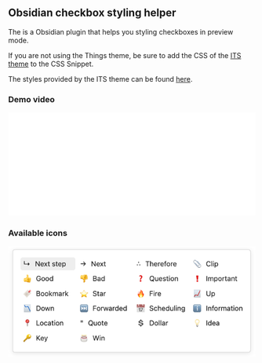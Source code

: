 ## Obsidian checkbox styling helper

The is a Obsidian plugin that helps you styling checkboxes in preview mode.

If you are not using the Things theme, be sure to add the CSS of the [ITS theme](https://github.com/SlRvb/Obsidian--ITS-Theme/blob/main/Snippets/S%20-%20Checkboxes.css) to the CSS Snippet.

The styles provided by the ITS theme can be found [here](https://publish.obsidian.md/slrvb-docs/ITS+Theme/Alternate+Checkboxes).

### Demo video

![Demo video](assets/demo.gif)

### Available icons

![Available icons](assets/available_icons.png)
